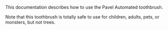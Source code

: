 This documentation describes how to use the Pavel Automated toothbrush.

Note that this toothbrush is totally safe to use for children, adults, pets, or monsters, but not trees.
